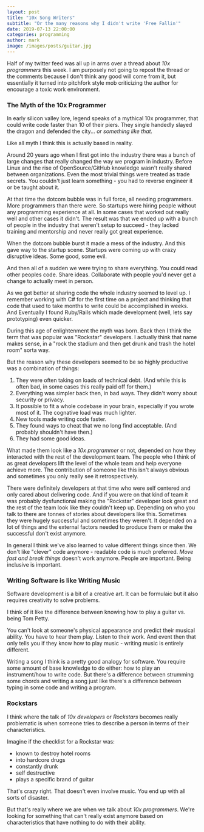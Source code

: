 ```yaml
---
layout: post
title: "10x Song Writers"
subtitle: "Or the many reasons why I didn't write 'Free Fallin'"
date: 2019-07-13 22:00:00
categories: programming
author: mark
image: /images/posts/guitar.jpg
---
```


Half of my twitter feed was all up in arms over a thread about _10x programmers_ this week.
I am purposely not going to repost the thread or the comments because I don't think any good
will come from it, but essentially it turned into pitchfork style mob criticizing the author for
encourage a toxic work environment.

### The Myth of the 10x Programmer

In early silicon valley lore, legend speaks of a mythical 10x programmer, that could write code
faster than 10 of their piers. They single handedly slayed the dragon and defended the city...
_or something like that._

Like all myth I think this is actually based in reality.

Around 20 years ago when I first got into the industry there was a bunch of large changes that really
changed the way we program in industry. Before Linux and the rise of OpenSource/GitHub knowledge wasn't
really shared between organizations. Even the most trivial things were treated as trade secrets. You
couldn't just learn something - you had to reverse engineer it or be taught about it.

At that time the dotcom bubble was in full force, all needing programmers.
More programmers than there were. So startups were hiring people without any programming experience at all. In some cases
that worked out really well and other cases it didn't. The result was that we ended up with a bunch of people in the
industry that weren't setup to succeed - they lacked training and mentorship and never really got great experience.

When the dotcom bubble burst it made a mess of the industry. And this gave way to the startup scene. Startups were coming up with crazy disruptive ideas. Some good, some evil.

And then all of a sudden we were trying to share everything. You could read other peoples code. Share ideas.
Collaborate with people you'd never get a change to actually meet in person.

As we got better at sharing code the whole industry seemed to level up. I remember working with C# for the first time
on a project and thinking that code that used to take months to write could be accomplished in weeks. And Eventually
I found Ruby/Rails which made development (well, lets say prototyping) even quicker.

During this age of enlightenment the myth was born. Back then I think the term that was popular was "Rockstar" developers.
I actually think that name makes sense, in a "rock the stadium and then get drunk and trash the hotel room" sorta way.

But the reason why these developers seemed to be so highly productive was a combination of things:

1. They were often taking on loads of technical debt. (And while this is often bad, in some cases this really paid off for them.)
2. Everything was simpler back then, in bad ways. They didn't worry about security or privacy.
3. It possible to fit a whole codebase in your brain, especially if you wrote most of it. The cognative load was much lighter.
4. New tools made writing code faster.
5. They found ways to cheat that we no long find acceptable. (And probably shouldn't have then.)
6. They had some good ideas.

What made them look like a _10x programmer_ or not, depended on how they interacted with the rest of the development
team. The people who I think of as great developers lift the level of the whole team and help everyone achieve more.
The contribution of someone like this isn't always obvious and sometimes you only really see it retrospectively.

There were definitely developers at that time who were self centered and only cared about delivering code. And if
you were on that kind of team it was probably dysfunctional making the "Rockstar" developer look great and the
rest of the team look like they couldn't keep up. Depending on who you talk to there are tonnes of stories about
developers like this. Sometimes they were hugely successful and sometimes they weren't. It depended on a lot of things
and the external factors needed to produce them or make the successful don't exist anymore.

In general I think we've also learned to value different things since then. We don't like "clever" code anymore - readable
code is much preferred. _Move fast and break things_ doesn't work anymore. People are important. Being inclusive is important.

### Writing Software is like Writing Music

Software development is a bit of a creative art. It can be formulaic but it also requires creativity to solve problems.

I think of it like the difference between knowing how to play a guitar vs. being Tom Petty.

You can't look at someone's physical appearance and predict their musical ability. You have
to hear them play. Listen to their work. And event then that only tells you if they know how to play music - writing
music is entirely different.

Writing a song I think is a pretty good analogy for software. You require some amount of base knowledge to do either:
how to play an instrument/how to write code. But there's a difference between strumming some chords and writing a song
just like there's a difference between typing in some code and writing a program.

### Rockstars

I think where the talk of _10x developers_ or _Rockstars_ becomes really problematic is when someone tries to describe
a person in terms of their characteristics.

Imagine if the checklist for a Rockstar was:

- known to destroy hotel rooms
- into hardcore drugs
- constantly drunk
- self destructive
- plays a specific brand of guitar

That's crazy right. That doesn't even involve music. You end up with all sorts of disaster.

But that's really where we are when we talk about _10x programmers_. We're looking for something that can't really
exist anymore based on characteristics that have nothing to do with their ability.
